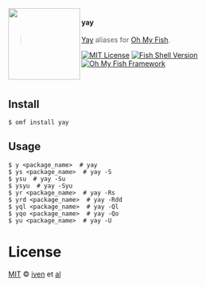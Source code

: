 <img src="https://cdn.rawgit.com/oh-my-fish/oh-my-fish/e4f1c2e0219a17e2c748b824004c8d0b38055c16/docs/logo.svg" align="left" width="144px" height="144px"/>

#### yay
> [Yay](https://github.com/Jguer/yay) aliases for [Oh My Fish][omf-link].

[![MIT License](https://img.shields.io/badge/license-MIT-007EC7.svg?style=flat-square)](/LICENSE)
[![Fish Shell Version](https://img.shields.io/badge/fish-v2.2.0-007EC7.svg?style=flat-square)](http://fishshell.com)
[![Oh My Fish Framework](https://img.shields.io/badge/Oh%20My%20Fish-Framework-007EC7.svg?style=flat-square)](https://www.github.com/oh-my-fish/oh-my-fish)

<br/>

## Install

```fish
$ omf install yay
```


## Usage

```fish
$ y <package_name>  # yay
$ ys <package_name>  # yay -S
$ ysu  # yay -Su
$ ysyu  # yay -Syu
$ yr <package_name>  # yay -Rs
$ yrd <package_name>  # yay -Rdd
$ yql <package_name>  # yay -Ql
$ yqo <package_name>  # yay -Qo
$ yu <package_name>  # yay -U
```

# License

[MIT][mit] © [iven][author] et [al][contributors]


[mit]:            http://opensource.org/licenses/MIT
[author]:         http://github.com/iven
[contributors]:   https://github.com/iven/pkg-yay/graphs/contributors
[omf-link]:       https://www.github.com/oh-my-fish/oh-my-fish

[license-badge]:  https://img.shields.io/badge/license-MIT-007EC7.svg?style=flat-square
